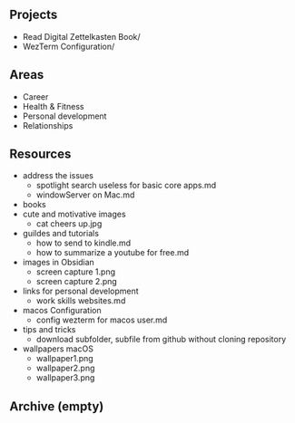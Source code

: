 ## Projects

- Read Digital Zettelkasten Book/
- WezTerm Configuration/

## Areas

- Career
- Health & Fitness
- Personal development
- Relationships

## Resources

- address the issues
	- spotlight search useless for basic core apps.md
	- windowServer on Mac.md
- books
- cute and motivative images
	- cat cheers up.jpg
- guildes and tutorials
	- how to send to kindle.md
	- how to summarize a youtube for free.md
- images in Obsidian
	- screen capture 1.png
	- screen capture 2.png
- links for personal development
	- work skills websites.md
- macos Configuration
	- config wezterm for macos user.md
- tips and tricks
	- download subfolder, subfile from github without cloning repository
- wallpapers macOS
	- wallpaper1.png
	- wallpaper2.png
	- wallpaper3.png

## Archive (empty)

